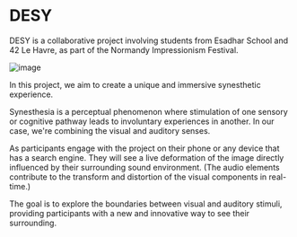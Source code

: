# DESY

DESY is a collaborative project involving students from Esadhar School and 42 Le Havre, as part of the Normandy Impressionism Festival.

![image](https://github.com/KoganeShiro/desy/assets/126095786/c3f5f0df-1095-4d5a-93fe-ec71be1ea26e)


In this project, we aim to create a unique and immersive synesthetic experience.

Synesthesia is a perceptual phenomenon where stimulation of one sensory or cognitive pathway leads to involuntary experiences in another. In our case, we're combining the visual and auditory senses.

As participants engage with the project on their phone or any device that has a search engine.
They will see a live deformation of the image directly influenced by their surrounding sound environment. (The audio elements contribute to the transform and distortion of the visual components in real-time.)

The goal is to explore the boundaries between visual and auditory stimuli, providing participants with a new and innovative way to see their surrounding.
